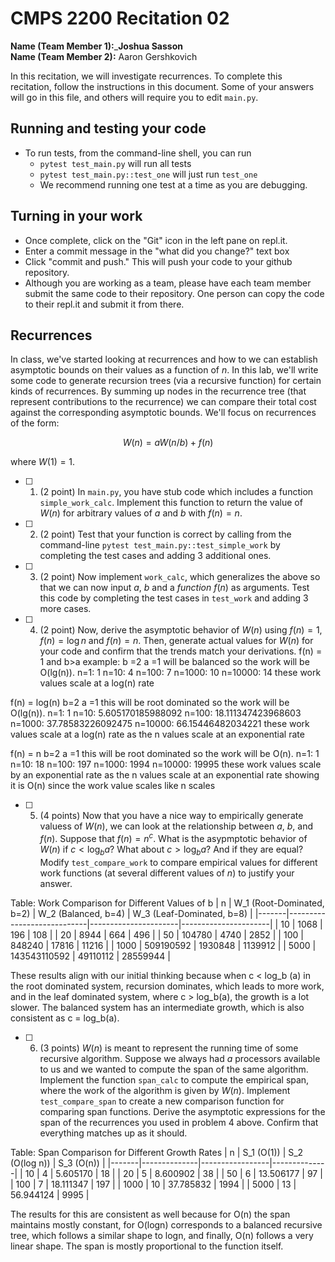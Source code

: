# CMPS 2200  Recitation 02

**Name (Team Member 1):**_____________Joshua Sasson____________  
**Name (Team Member 2):** Aaron Gershkovich

In this recitation, we will investigate recurrences. 
To complete this recitation, follow the instructions in this document. Some of your answers will go in this file, and others will require you to edit `main.py`.



## Running and testing your code
- To run tests, from the command-line shell, you can run
  + `pytest test_main.py` will run all tests
  + `pytest test_main.py::test_one` will just run `test_one`
  + We recommend running one test at a time as you are debugging.

## Turning in your work

- Once complete, click on the "Git" icon in the left pane on repl.it.
- Enter a commit message in the "what did you change?" text box
- Click "commit and push." This will push your code to your github repository.
- Although you are working as a team, please have each team member submit the same code to their repository. One person can copy the code to their repl.it and submit it from there.

## Recurrences

In class, we've started looking at recurrences and how to we can establish asymptotic bounds on their values as a function of $n$. In this lab, we'll write some code to generate recursion trees (via a recursive function) for certain kinds of recurrences. By summing up nodes in the recurrence tree (that represent contributions to the recurrence) we can compare their total cost against the corresponding asymptotic bounds. We'll focus on  recurrences of the form:

$$ W(n) = aW(n/b) + f(n) $$

where $W(1) = 1$.

- [ ] 1. (2 point) In `main.py`, you have stub code which includes a function `simple_work_calc`. Implement this function to return the value of $W(n)$ for arbitrary values of $a$ and $b$ with $f(n)=n$.

- [ ] 2. (2 point) Test that your function is correct by calling from the command-line `pytest test_main.py::test_simple_work` by completing the test cases and adding 3 additional ones.

- [ ] 3. (2 point) Now implement `work_calc`, which generalizes the above so that we can now input $a$, $b$ and a *function* $f(n)$ as arguments. Test this code by completing the test cases in `test_work` and adding 3 more cases.

- [ ] 4. (2 point) Now, derive the asymptotic behavior of $W(n)$ using $f(n) = 1$, $f(n) = \log n$ and $f(n) = n$. Then, generate actual values for $W(n)$ for your code and confirm that the trends match your derivations.
f(n) = 1 and b>a example: b =2 a =1 will be balanced so the work will be O(lg(n)). 
n=1: 1
n=10: 4
n=100: 7
n=1000: 10
n=10000: 14
these work values scale at a log(n) rate 

f(n) = log(n) b=2 a =1 this will be root dominated so the work will be O(lg(n)). 
n=1: 1
n=10: 5.605170185988092
n=100: 18.111347423968603
n=1000: 37.78583226092475
n=10000: 66.15446482034221
these work values scale at a log(n) rate as the n values scale at an exponential rate 

f(n) = n b=2 a =1 this will be root dominated so the work will be O(n).
n=1: 1
n=10: 18
n=100: 197
n=1000: 1994
n=10000: 19995
these work values scale by an exponential rate as the n values scale at an exponential rate showing it is O(n) 
since the work value scales like n scales


- [ ] 5. (4 points) Now that you have a nice way to empirically generate valuess of $W(n)$, we can look at the relationship between $a$, $b$, and $f(n)$. Suppose that $f(n) = n^c$. What is the asypmptotic behavior of $W(n)$ if $c < \log_b a$? What about $c > \log_b a$? And if they are equal? Modify `test_compare_work` to compare empirical values for different work functions (at several different values of $n$) to justify your answer. 

Table: Work Comparison for Different Values of b
|   n   |  W_1 (Root-Dominated, b=2)  |  W_2 (Balanced, b=4)  |  W_3 (Leaf-Dominated, b=8)  |
|-------|----------------------------|----------------------|----------------------|
|     10 |                         1068 |                    196 |                    108 |
|     20 |                         8944 |                    664 |                    496 |
|     50 |                       104780 |                   4740 |                   2852 |
|    100 |                       848240 |                  17816 |                  11216 |
|   1000 |                    509190592 |                1930848 |                1139912 |
|   5000 |                 143543110592 |               49110112 |               28559944 |

These results align with our initial thinking because when c < log_b (a) in the root dominated system, recursion dominates, which leads to more work, and in the leaf dominated system, where c > log_b(a), the growth is a lot slower. The balanced system has an intermediate growth, which is also consistent as c = log_b(a).

- [ ] 6. (3 points) $W(n)$ is meant to represent the running time of some recursive algorithm. Suppose we always had $a$ processors available to us and we wanted to compute the span of the same algorithm. Implement the function `span_calc` to compute the empirical span, where the work of the algorithm is given by $W(n)$. Implement `test_compare_span` to create a new comparison function for comparing span functions. Derive the asymptotic expressions for the span of the recurrences you used in problem 4 above. Confirm that everything matches up as it should. 


Table: Span Comparison for Different Growth Rates
|   n   |  S_1 (O(1))  |  S_2 (O(log n))  |  S_3 (O(n))  |
|-------|--------------|-----------------|--------------|
|     10 |            4 |        5.605170 |           18 |
|     20 |            5 |        8.600902 |           38 |
|     50 |            6 |       13.506177 |           97 |
|    100 |            7 |       18.111347 |          197 |
|   1000 |           10 |       37.785832 |         1994 |
|   5000 |           13 |       56.944124 |         9995 |


The results for this are consistent as well because for O(n) the span maintains mostly constant, for O(logn) corresponds to a balanced recursive tree, which follows a similar shape to logn, and finally, O(n) follows a very linear shape. The span is mostly proportional to the function itself.